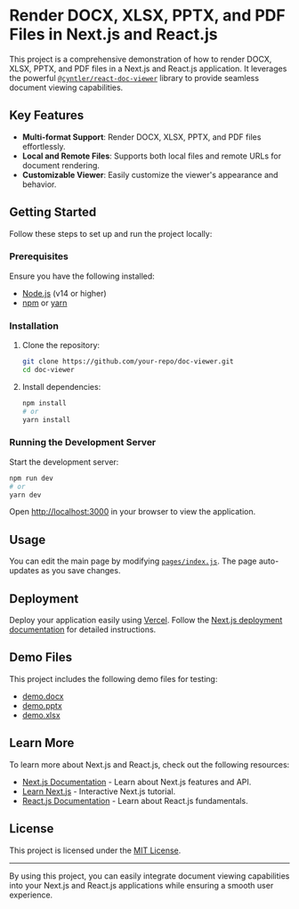 # Render DOCX, XLSX, PPTX, and PDF Files in Next.js and React.js

This project is a comprehensive demonstration of how to render DOCX, XLSX, PPTX, and PDF files in a Next.js and React.js application. It leverages the powerful [`@cyntler/react-doc-viewer`](https://www.npmjs.com/package/@cyntler/react-doc-viewer) library to provide seamless document viewing capabilities.

## Key Features

- **Multi-format Support**: Render DOCX, XLSX, PPTX, and PDF files effortlessly.
- **Local and Remote Files**: Supports both local files and remote URLs for document rendering.
- **Customizable Viewer**: Easily customize the viewer's appearance and behavior.

## Getting Started

Follow these steps to set up and run the project locally:

### Prerequisites

Ensure you have the following installed:

- [Node.js](https://nodejs.org/) (v14 or higher)
- [npm](https://www.npmjs.com/) or [yarn](https://yarnpkg.com/)

### Installation

1. Clone the repository:

   ```bash
   git clone https://github.com/your-repo/doc-viewer.git
   cd doc-viewer
   ```

2. Install dependencies:

   ```bash
   npm install
   # or
   yarn install
   ```

### Running the Development Server

Start the development server:

```bash
npm run dev
# or
yarn dev
```

Open [http://localhost:3000](http://localhost:3000) in your browser to view the application.

## Usage

You can edit the main page by modifying [`pages/index.js`](pages/index.js). The page auto-updates as you save changes.

## Deployment

Deploy your application easily using [Vercel](https://vercel.com/). Follow the [Next.js deployment documentation](https://nextjs.org/docs/deployment) for detailed instructions.

## Demo Files

This project includes the following demo files for testing:

- [demo.docx](https://github.com/kartikxisk/docx-xlsx-pptx-pdf-viewer-nextjs-and-reactjs/files/11781031/demo.docx)
- [demo.pptx](https://github.com/kartikxisk/docx-xlsx-pptx-pdf-viewer-nextjs-and-reactjs/files/11781036/demo.pptx)
- [demo.xlsx](https://github.com/kartikxisk/docx-xlsx-pptx-pdf-viewer-nextjs-and-reactjs/files/11781037/demo.xlsx)

## Learn More

To learn more about Next.js and React.js, check out the following resources:

- [Next.js Documentation](https://nextjs.org/docs) - Learn about Next.js features and API.
- [Learn Next.js](https://nextjs.org/learn) - Interactive Next.js tutorial.
- [React.js Documentation](https://reactjs.org/docs/getting-started.html) - Learn about React.js fundamentals.

## License

This project is licensed under the [MIT License](LICENSE).

---

By using this project, you can easily integrate document viewing capabilities into your Next.js and React.js applications while ensuring a smooth user experience.